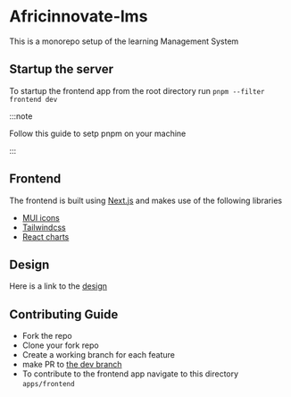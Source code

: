 # Africinnovate-lms
This is a  monorepo setup of the learning Management System

## Startup the server
To startup the frontend app from the root directory run `pnpm --filter frontend dev`

:::note

Follow this guide to setp pnpm on your machine

:::

## Frontend
The frontend is built using [Next.js](https://nextjs.org/) and makes use of the following libraries
- [MUI icons](https://mui.com/material-ui/icons/)
- [Tailwindcss](https://tailwindcss.com/)
- [React charts](https://react-charts.tanstack.com/docs/installation)

## Design
Here is a link to the [design](https://www.figma.com/design/aThOHBUGRCxw3czExDMGF3/Africinnovate?node-id=0-1&p=f&t=rYJOmHKxDSSAI4ev-0)


## Contributing Guide
- Fork the repo
- Clone your fork repo
- Create a working branch for each feature
- make PR to [the dev branch](https://github.com/africinnovate/africinnovate-lms.git) 
- To contribute to the frontend app navigate to this directory `apps/frontend`
